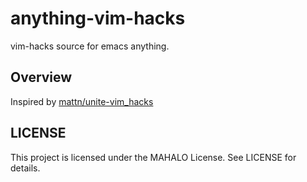 # anything-vim-hacks

vim-hacks source for emacs anything.

## Overview

Inspired by [mattn/unite-vim_hacks](https://github.com/mattn/unite-vim_hacks)

## LICENSE

This project is licensed under the MAHALO License. See LICENSE for details.
